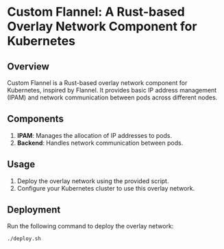 # Custom Flannel: A Rust-based Overlay Network Component for Kubernetes

## Overview

Custom Flannel is a Rust-based overlay network component for Kubernetes, inspired by Flannel. It provides basic IP address management (IPAM) and network communication between pods across different nodes.

## Components

1. **IPAM**: Manages the allocation of IP addresses to pods.
2. **Backend**: Handles network communication between pods.

## Usage

1. Deploy the overlay network using the provided script.
2. Configure your Kubernetes cluster to use this overlay network.

## Deployment

Run the following command to deploy the overlay network:

```sh
./deploy.sh
